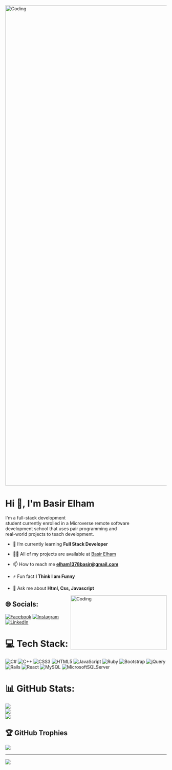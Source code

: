 <img align="center" alt="Coding" width="1500" src="https://www.web24zone.com/wp-content/uploads/2022/09/2c778e_89d09c380b7b4a09bcdbcb329c4734b3_mv2.gif">
<h1 align="left">Hi 👋, I'm Basir Elham</h1>
<p align="left" width="500">I'm a full-stack development<br> student currently enrolled in a Microverse remote software<br> development school that uses pair programming and <br>real-world projects to teach development.</p> 



- 🌱 I’m currently learning **Full Stack Developer**

- 👨‍💻 All of my projects are available at [Basir Elham](https://github.com/Elhambasir?tab=repositories)

- 📫 How to reach me **elham1378basir@gmail.com**

- ⚡ Fun fact **I Think I am Funny**

- 💬 Ask me about **Html, Css, Javascript**



<img align="right" alt="Coding" width="300" height= "170" src="https://i0.wp.com/media2.giphy.com/media/QHE5gWI0QjqF2/giphy.gif">

## 🌐 Socials:
[![Facebook](https://img.shields.io/badge/Facebook-%231877F2.svg?logo=Facebook&logoColor=white)](https://facebook.com/https://www.facebook.com/basir.muhammadi.3) [![Instagram](https://img.shields.io/badge/Instagram-%23E4405F.svg?logo=Instagram&logoColor=white)](https://instagram.com/https://instagram.com/basir.muhammadi.3?igshid=ZDdkNTZiNTM=) [![LinkedIn](https://img.shields.io/badge/LinkedIn-%230077B5.svg?logo=linkedin&logoColor=white)](https://linkedin.com/in/https://www.linkedin.com/in/basirelhamahmadi) 

# 💻 Tech Stack:
![C#](https://img.shields.io/badge/c%23-%23239120.svg?style=for-the-badge&logo=c-sharp&logoColor=white) ![C++](https://img.shields.io/badge/c++-%2300599C.svg?style=for-the-badge&logo=c%2B%2B&logoColor=white) ![CSS3](https://img.shields.io/badge/css3-%231572B6.svg?style=for-the-badge&logo=css3&logoColor=white) ![HTML5](https://img.shields.io/badge/html5-%23E34F26.svg?style=for-the-badge&logo=html5&logoColor=white) ![JavaScript](https://img.shields.io/badge/javascript-%23323330.svg?style=for-the-badge&logo=javascript&logoColor=%23F7DF1E) ![Ruby](https://img.shields.io/badge/ruby-%23CC342D.svg?style=for-the-badge&logo=ruby&logoColor=white) ![Bootstrap](https://img.shields.io/badge/bootstrap-%23563D7C.svg?style=for-the-badge&logo=bootstrap&logoColor=white) ![jQuery](https://img.shields.io/badge/jquery-%230769AD.svg?style=for-the-badge&logo=jquery&logoColor=white) ![Rails](https://img.shields.io/badge/rails-%23CC0000.svg?style=for-the-badge&logo=ruby-on-rails&logoColor=white) ![React](https://img.shields.io/badge/react-%2320232a.svg?style=for-the-badge&logo=react&logoColor=%2361DAFB) ![MySQL](https://img.shields.io/badge/mysql-%2300f.svg?style=for-the-badge&logo=mysql&logoColor=white) ![MicrosoftSQLServer](https://img.shields.io/badge/Microsoft%20SQL%20Sever-CC2927?style=for-the-badge&logo=microsoft%20sql%20server&logoColor=white)
# 📊 GitHub Stats:
![](https://github-readme-stats.vercel.app/api?username=Elhambasir&theme=dark&hide_border=false&include_all_commits=false&count_private=false)<br/>
![](https://github-readme-streak-stats.herokuapp.com/?user=Elhambasir&theme=dark&hide_border=false)<br/>
![](https://github-readme-stats.vercel.app/api/top-langs/?username=Elhambasir&theme=dark&hide_border=false&include_all_commits=false&count_private=false&layout=compact)

## 🏆 GitHub Trophies
![](https://github-profile-trophy.vercel.app/?username=Elhambasir&theme=radical&no-frame=false&no-bg=true&margin-w=4)

---
[![](https://visitcount.itsvg.in/api?id=Elhambasir&icon=0&color=0)](https://visitcount.itsvg.in)

<!-- Proudly created with GPRM ( https://gprm.itsvg.in ) -->
